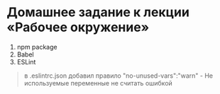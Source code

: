 # Домашнее задание к лекции «Рабочее окружение»
1.	npm package
2.	Babel
3.	ESLint 
  > в .eslintrc.json добавил правило "no-unused-vars":"warn" - Не используемые переменные не считать ошибкой 
